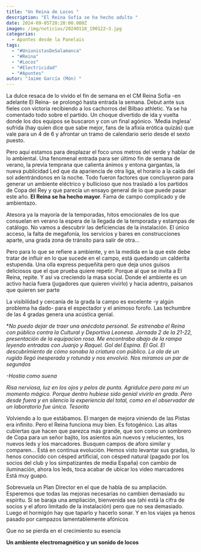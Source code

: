 ```yaml
---
title: "Un Reina de Locos "
description: "El Reina Sofía se ha hecho adulto "
date: 2024-09-05T20:20:00.000Z
imagen: /img/noticias/20240118_190122~3.jpg
categorias:
  - Apuntes desde la Panelais
tags:
  - "#UnionistasDeSalamanca"
  - "#Reina"
  - "#Locos"
  - "#Electricidad"
  - "#Apuntes"
autor: "Jaime García (Món) "
---
```

La dulce resaca de lo vivido el fin de semana en el CM Reina Sofía -en adelante El Reina- se prolongó hasta entrada la semana. Debut ante sus fieles con victoria recibiendo a los cachorros del Bilbao athletic. Ya se ha comentado todo sobre el partido. Un choque divertido de ida y vuelta donde los dos equipos se buscaron y con un final agónico. 'Media inglesa' sufrida  (hay quien dice que sabe mejor, fans de la afixia erótica quizás) que vale para un 4 de 6 y afrontar un tramo de calendario serio desde el sexto puesto. 

Pero aquí estamos para desplazar el foco unos metros del verde y hablar de lo ambiental. Una fenomenal entrada para ser último fin de semana de verano, la previa temprana que calienta ánimos y entona gargantas, la nueva publicidad Led que da apariencia de otra liga, el horario a la caída del sol adentrándonos en la noche. Todo fueron factores que concluyeron para generar un ambiente eléctrico y bullicioso que nos trasladó a los partidos de Copa del Rey y que parecía un ensayo general de lo que puede pasar este año. **El Reina se ha hecho mayor**. Fama de campo complicado y de ambientazo.

Atesora ya la mayoría de la temporadas, hitos emocionales de los que consuelan en verano la espera de la llegada de la temporada y estampas de catálogo. No vamos a descubrir las deficiencias de la instalación. El único acceso, la falta de megafonía, los servicios y bares en construcciones aparte, una grada zona de tránsito para salir de otra... 

Pero para lo que se refiere a ambiente, y en la medida en la que este debe tratar de influir en lo que sucede en el campo, está quedando un calderita estupenda. Una olla express  pequeñita pero que deja unos guisos deliciosos que el que prueba quiere repetir. Porque al que se invita a El Reina, repite. Y así va creciendo la masa social. Donde el ambiente es un activo hacia fuera (jugadores que quieren vivirlo) y hacia adentro, paisanos que quieren ser parte

 La visibilidad y cercanía de la grada la campo es  excelente -y algún problema ha dado- para el espectador y el animoso forofo. Las techumbre de las 4 gradas genera una acústica genial.

\**No puedo dejar de traer una anécdota personal. Se estrenaba el Reina con público contra la Cultural y Deportiva Leonesa. Jornada 2 de la 21-22, presentación de la equipacion rosa. Me encontraba abajo de la rampa leyendo entradas con Juanjo y Raquel. Gol del Espina. El Gol. El descubrimiento de cómo sonaba la criatura con público. La ola de un rugido llegó inesperada y rotunda y nos envolvió. Nos miramos un par de segundos*

*\-Hostia como suena* 

*Risa nerviosa, luz en los ojos y pelos de punta. Agridulce pero para mi un momento mágico. Porque dentro hubiese sido genial vivirlo en grada. Pero desde fuera y en silencio la experiencia del total, como en el observador de un laboratorio fue única. Tesorito*

Volviendo a lo que estábamos. El margen de mejora viniendo de las Pistas era infinito. Pero el Reina funciona muy bien. Es fotogénico. Las altas cubiertas que hacen que parezca más grande, que son como un sombrero de Copa para un señor bajito, los asientos aún nuevos y relucientes, los nuevos leds y los marcadores. Busquen campos de aforo similar y comparen... Está en continua evolución. Hemos visto levantar sus gradas, lo henos conocido con césped artificial, con césped natural (pagado por los socios del club y los simpatizantes de media España) con cambio de iluminación, ahora los leds, toca acabar de ubicar los video marcadores  Está  muy guapo.

Sobrevuela un Plan Director en el que de habla de su ampliación. Esperemos que todas las mejoras necesarias no cambien demasiado su espíritu. Si se baraja una ampliación, bienvenida sea (ahi está la cifra de socios y el aforo limitado de la instalación) pero que no sea demasiado. Luego el hormigón hay que taparlo y hacerlo sonar. Y en los viajes ya henos pasado por campazos lamentablemente afónicos

Que no se pierda en el crecimiento su esencia 

**Un ambiente electromagnético y un sonido de locos**
